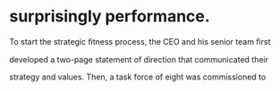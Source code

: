 # surprisingly performance.

To start the strategic ﬁtness process, the CEO and his senior team ﬁrst

developed a two-page statement of direction that communicated their

strategy and values. Then, a task force of eight was commissioned to
